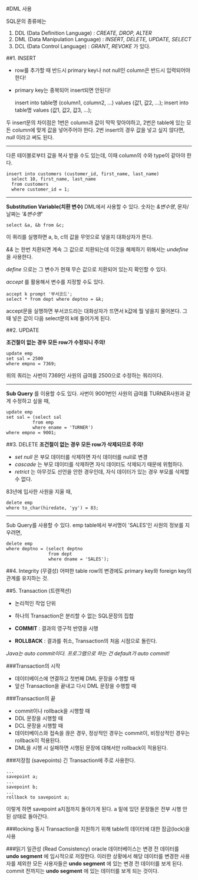 #DML 사용

SQL문의 종류에는
1. DDL (Data Definition Language) : *CREATE, DROP, ALTER*
2. DML (Data Manipulation Language) : *INSERT, DELETE, UPDATE, SELECT*
3. DCL (Data Control Language) : *GRANT, REVOKE*
가 있다.

##1. INSERT
- row를 추가할 때 반드시 primary key나 not null인 column은 반드시 입력되어야 한다!
- primary key는 중복되어 insert되면 안된다!

    insert into table명 (column1, column2, ...)
      values (값1, 값2, ...);
    insert into table명
      values (값1, 값2, 값3, ...);

두 insert문의 차이점은 1번은 column과 값이 딱딱 맞아야하고, 2번은 table에 있는 모든 column에 맞게 값을 넣어주어야 한다. 2번 insert의 경우 값을 넣고 싶지 않다면, *null* 이라고 써도 된다.


---------------------------------

다른 테이블로부터 값을 복사 받을 수도 있는데, 이때 column의 수와 type이 같아야 한다.

    insert into customers (customer_id, first_name, last_name)
      select 10, first_name, last_name
      from customers
      where customer_id = 1;


---------------------------

**Substitution Variable(치환 변수)**
DML에서 사용할 수 있다. 숫자는 *&변수명*, 문자/날짜는 *'&변수명'*

    select &a, &b from &c;

이 쿼리를 실행하면 a, b, c의 값을 무엇으로 넣을지 대화상자가 뜬다.

*&&* 는 한번 치환되면 계속 그 값으로 치환되는데 이것을 해제하기 위해서는 *undefine* 을 사용한다.

*define* 으로는 그 변수가 현재 무슨 값으로 치환되어 있는지 확인할 수 있다.

*accept* 를 활용해서 변수를 지정할 수도 있다.

    accept k prompt '부서코드';
    select * from dept where deptno = &k;

accept문을 실행하면 부서코드라는 대화상자가 뜨면서 k값에 뭘 넣을지 물어본다. 그 때 넣은 값이 다음 select문의 k에 들어가게 된다.


##2. UPDATE

**조건절이 없는 경우 모든 row가 수정되니 주의!**

    update emp
    set sal = 2500
    where empno = 7369;

위의 쿼리는 사번이 7369인 사원의 급여를 2500으로 수정하는 쿼리이다.


----------------------------

**Sub Query** 를 이용할 수도 있다.
사번이 9001번인 사원의 급여를 TURNER사원과 같게 수정하고 싶을 때,

    update emp
    set sal = (select sal
              from emp
              where ename = 'TURNER')
    where empno = 9001;


##3. DELETE
**조건절이 없는 경우 모든 row가 삭제되므로 주의!**

- *set null* 은 부모 데이터를 삭제하면 자식 데이터를 null로 변경
- *cascade* 는 부모 데이터를 삭제하면 자식 데이터도 삭제되기 때문에 위험하다.
- *retrict* 는 아무것도 선언을 안한 경우인데, 자식 데이터가 있는 경우 부모를 삭제할 수 없다.


83년에 입사한 사원을 지울 때,

    delete emp
    where to_char(hiredate, 'yy') = 83;


--------------------------------

Sub Query를 사용할 수 있다. emp table에서 부서명이 'SALES'인 사원의 정보를 지우려면,

    delete emp
    where deptno = (select deptno
                    from dept
                    where dname = 'SALES');


##4. Integrity (무결성)
어떠한 table row의 변경에도 primary key와 foreign key의 관계를 유지하는 것.


##5. Transaction (트랜잭션)
- 논리적인 작업 단위
- 하나의 Transaction은 분리할 수 없는 SQL문장의 집합

- **COMMIT** : 결과의 영구적 반영을 시행
- **ROLLBACK** : 결과를 취소, Transaction의 처음 시점으로 돌린다.

*Java는 auto commit이다. 프로그램으로 하는 건 default가 auto commit!*


###Transaction의 시작
- 데이터베이스에 연결하고 첫번째 DML 문장을 수행할 때
- 앞선 Transaction을 끝내고 다시 DML 문장을 수행할 때

###Transaction의 끝
- commit이나 rollback을 시행할 때
- DDL 문장을 시행할 때
- DCL 문장을 시행할 때
- 데이터베이스와 접속을 끊은 경우, 정상적인 경우는 commit이, 비정상적인 경우는 rollback이 적용된다.
- DML을 시행 시 실패하면 시행된 문장에 대해서만 rollback이 적용된다.

###저장점 (savepoints)
긴 Transaction에 주로 사용한다.

    ...
    savepoint a;
    ...
    savepoint b;
    ...
    rollback to savepoint a;

이렇게 하면 savepoint a지점까지 돌아가게 된다.
a 밑에 있던 문장들은 전부 시행 안된 상태로 돌아간다.


###locking
동시 Transaction을 지원하기 위해 table의 데이터에 대한 잠금(lock)을 사용


###읽기 일관성 (Read Consistency)
oracle 데이터베이스는 변경 전 데이터를 **undo segment** 에 임시적으로 저장한다. 이러한 상황에서 해당 데이터를 변경한 사용자를 제외한 모든 사용자들은 **undo segment** 에 있는 변경 전 데이터를 보게 된다.
commit 전까지는 **undo segment** 에 있는 데이터를 보게 되는 것이다.
